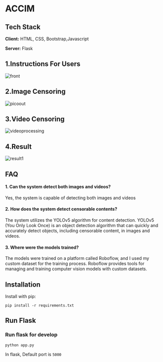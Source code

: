 # ACCIM

## Tech Stack

**Client:** HTML, CSS, Bootstrap,Javascript 

**Server:** Flask


## 1.Instructions For Users 
![front](https://github.com/Nandhukriss/Automatic-Censorable-Content-Identification-In-movies-Using-DeepLearning-Flask/assets/103727372/d25824d8-4d99-4f23-b3db-1563fe80ee84)

## 2.Image Censoring
![picoout](https://github.com/Nandhukriss/Automatic-Censorable-Content-Identification-In-movies-Using-DeepLearning-Flask/assets/103727372/31120b3d-9775-4a67-a983-5774da7a55fb)

## 3.Video Censoring 
![videoprocessing](https://github.com/Nandhukriss/Automatic-Censorable-Content-Identification-In-movies-Using-DeepLearning-Flask/assets/103727372/e075df09-d515-4528-a5e0-3aaaa1b25875)
## 4.Result
![result1](https://github.com/Nandhukriss/Automatic-Censorable-Content-Identification-In-movies-Using-DeepLearning-Flask/assets/103727372/daf77342-ead3-4a82-a8ac-66ed8879f78e)

## FAQ

#### **1.** Can the system detect both images and videos?

Yes, the system is capable of detecting both images and videos

#### **2.** How does the system detect censorable contents?

The system utilizes the YOLOv5 algorithm for content detection. YOLOv5 (You Only Look Once) is an object detection algorithm that can quickly and accurately detect objects, including censorable content, in images and videos.

#### **3.** Where were the models trained?

The models were trained on a platform called Roboflow, and I used my custom dataset for the training process. Roboflow provides tools for managing and training computer vision models with custom datasets.


## Installation

Install with pip:

```
pip install -r requirements.txt
```
## Run Flask
### Run flask for develop
```
python app.py
```
In flask, Default port is `5000`



